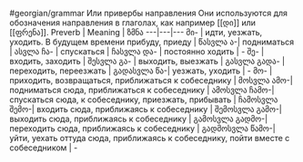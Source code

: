 #georgian/grammar 
Или привербы направления
Они используются для обозначения направления в глаголах, как например [[დი]] или [[ფრენა]].
Preverb | Meaning | ზმნა
---|---|---
მი- | идти, уезжать, уходить. В будущем времени прибуду, приеду | წასვლა
ა-| подниматься | ასვლა
ჩა- | спускаться | ჩასვლა
და- | постоянно ходить | -
შე- | входить, заходить | შესვლა
გა- | выходить, выезжать | გასვლა
გადა- | переходить, переезжать | გადასვლა
წა-| уезжать, уходить | -
მო- | приходить, возвращаться, приближаться к собеседнику | მოსვლა
ამო-| подниматься сюда, приближаться к собеседнику | ამოსვლა
ჩამო-| спускаться сюда, к собеседнику, приезжать, прибывать | ჩამოსვლა
შემო-| входить сюда, приближаясь к собеседнику | შემოსვლა
გამო-| выходить сюда, приближаясь к собеседнику | გამოსვლა
გადმო-| переходить сюда, приближаясь к собеседнику | გადმოსვლა
წამო-| уйти, уехать оттуда сюда, приближаясь к собеседнику, пойти вместе с собеседником | -
